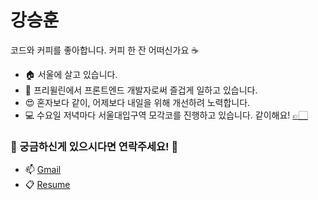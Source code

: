 # 강승훈

코드와 커피를 좋아합니다. 커피 한 잔 어떠신가요 ☕

- 🏠 서울에 살고 있습니다.
- 🔭 프리윌린에서 프론트엔드 개발자로써 즐겁게 일하고 있습니다.
- 😍 혼자보다 같이, 어제보다 내일을 위해 개선하려 노력합니다.
- 💻 수요일 저녁마다 서울대입구역 모각코를 진행하고 있습니다. 같이해요! [👉🏻](https://github.com/bluelion2/Wednesday_Salon)

### 🤔 궁금하신게 있으시다면 연락주세요! 💬
  - 📫 <a href="mailto:iltk2000@gmail.com">Gmail</a>
  - 📋 [Resume](https://resume.sh89.now.sh)
